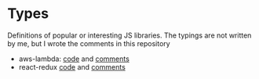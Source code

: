 # Types

Definitions of popular or interesting JS libraries. The typings are not written
by me, but I wrote the comments in this repository

- aws-lambda: [code](https://github.com/DefinitelyTyped/DefinitelyTyped/tree/363cdf403a74e0372e87bbcd15eb1668f4c5230b/types/aws-lambda) and [comments](./aws-lambda)
- react-redux [code](https://github.com/DefinitelyTyped/DefinitelyTyped/tree/363cdf403a74e0372e87bbcd15eb1668f4c5230b/types/react-redux) and [comments](./react-redux)

